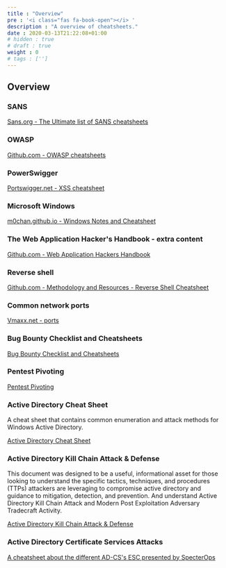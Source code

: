 ```yaml
---
title : "Overview"
pre : '<i class="fas fa-book-open"></i> '
description : "A overview of cheatsheets."
date : 2020-03-13T21:22:08+01:00
# hidden : true
# draft : true
weight : 0
# tags : ['']
---
```


## Overview

### SANS

[Sans.org - The Ultimate list of SANS cheatsheets](https://www.sans.org/blog/the-ultimate-list-of-sans-cheat-sheets/)

### OWASP

[Github.com - OWASP cheatsheets](https://github.com/OWASP/CheatSheetSeries/tree/master/cheatsheets)

### PowerSwigger

[Portswigger.net - XSS cheatsheet](https://portswigger.net/web-security/cross-site-scripting/cheat-sheet)

### Microsoft Windows

[m0chan.github.io - Windows Notes and Cheatsheet](https://m0chan.github.io/2019/07/30/Windows-Notes-and-Cheatsheet.html)

### The Web Application Hacker's Handbook - extra content

[Github.com - Web Application Hackers Handbook](https://github.com/six2dez/wahh_extras)

### Reverse shell

[Github.com - Methodology and Resources - Reverse Shell Cheatsheet](https://github.com/swisskyrepo/PayloadsAllTheThings/blob/master/Methodology%20and%20Resources/Reverse%20Shell%20Cheatsheet.md)

### Common network ports

[Vmaxx.net - ports](http://www.vmaxx.net/techinfo/ports.htm)

### Bug Bounty Checklist and Cheatsheets

[Bug Bounty Checklist and Cheatsheets](https://gist.github.com/OTaKuHP/b7748a04caa8145f6795b498302cec4e)

### Pentest Pivoting

[Pentest Pivoting](https://github.com/t3l3machus/pentest-pivoting)

### Active Directory Cheat Sheet

A cheat sheet that contains common enumeration and attack methods for Windows Active Directory.

[Active Directory Cheat Sheet](https://github.com/Integration-IT/Active-Directory-Exploitation-Cheat-Sheet)

### Active Directory Kill Chain Attack & Defense

This document was designed to be a useful, informational asset for those looking to understand the specific tactics, techniques, and procedures (TTPs) attackers are leveraging to compromise active directory and guidance to mitigation, detection, and prevention. And understand Active Directory Kill Chain Attack and Modern Post Exploitation Adversary Tradecraft Activity.

[Active Directory Kill Chain Attack & Defense](https://github.com/infosecn1nja/AD-Attack-Defense)

### Active Directory Certificate Services Attacks

[A cheatsheet about the different AD-CS's ESC presented by SpecterOps](https://hideandsec.sh/books/cheatsheets-82c/page/active-directory-certificate-services)
